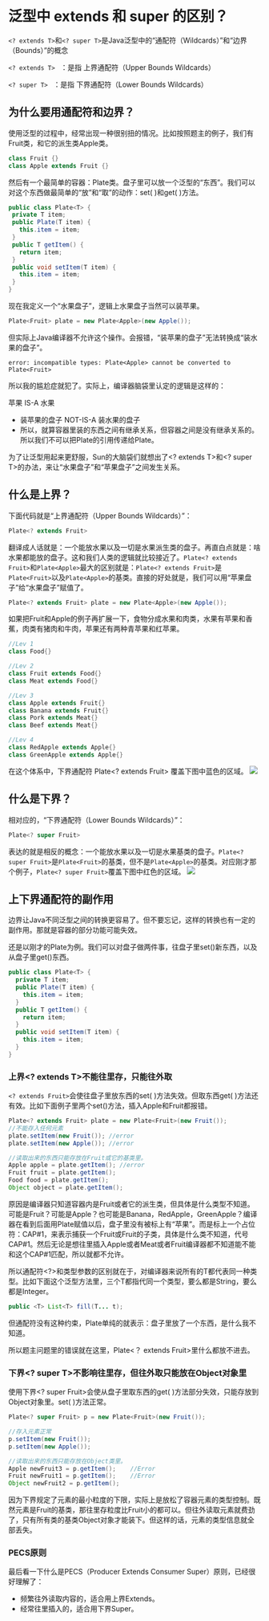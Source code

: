 # 泛型中 extends 和 super 的区别？



 ```<? extends T>```和```<? super
 T>```是Java泛型中的“通配符（Wildcards）”和“边界（Bounds）”的概念

 ```<? extends T> ``` ：是指 上界通配符（Upper Bounds Wildcards）
 
 ```<? super T> ``` ：是指 下界通配符（Lower Bounds Wildcards）

## 为什么要用通配符和边界？

使用泛型的过程中，经常出现一种很别扭的情况。比如按照题主的例子，我们有Fruit类，和它的派生类Apple类。
 ```java
class Fruit {}
class Apple extends Fruit {}
 ```
 
 然后有一个最简单的容器：Plate类。盘子里可以放一个泛型的“东西”。我们可以对这个东西做最简单的“放”和“取”的动作：set( )和get( )方法。
 ```java
public class Plate<T> {
  private T item;
  public Plate(T item) {
    this.item = item;
  }
  public T getItem() {
    return item;
  }
  public void setItem(T item) {
    this.item = item;
  }
}
 ```
 
 现在我定义一个“水果盘子”，逻辑上水果盘子当然可以装苹果。
 ```java
 Plate<Fruit> plate = new Plate<Apple>(new Apple());
 ```
 但实际上Java编译器不允许这个操作。会报错，“装苹果的盘子”无法转换成“装水果的盘子”。
 ```
 error: incompatible types: Plate<Apple> cannot be converted to Plate<Fruit>
 ```
 
 所以我的尴尬症就犯了。实际上，编译器脑袋里认定的逻辑是这样的：

苹果 IS-A 水果

- 装苹果的盘子 NOT-IS-A 装水果的盘子
- 所以，就算容器里装的东西之间有继承关系，但容器之间是没有继承关系的。所以我们不可以把Plate的引用传递给Plate。

为了让泛型用起来更舒服，Sun的大脑袋们就想出了<? extends T>和<? super T>的办法，来让“水果盘子”和“苹果盘子”之间发生关系。
 
 
## 什么是上界？ 
 
 下面代码就是“上界通配符（Upper Bounds Wildcards）”： 
 
 ```java Plate<?
 Plate<? extends Fruit>
 ```
 
 
 翻译成人话就是：一个能放水果以及一切是水果派生类的盘子。再直白点就是：啥水果都能放的盘子。这和我们人类的逻辑就比较接近了。```Plate<? extends Fruit>```和```Plate<Apple>```最大的区别就是：```Plate<? extends Fruit>```是```Plate<Fruit>```以及```Plate<Apple>```的基类。直接的好处就是，我们可以用“苹果盘子”给“水果盘子”赋值了。
 
 ```java
 Plate<? extends Fruit> plate = new Plate<Apple>(new Apple());
 ```
 
 如果把Fruit和Apple的例子再扩展一下，食物分成水果和肉类，水果有苹果和香蕉，肉类有猪肉和牛肉，苹果还有两种青苹果和红苹果。
 
 ```java
//Lev 1
class Food{}

//Lev 2
class Fruit extends Food{}
class Meat extends Food{}

//Lev 3
class Apple extends Fruit{}
class Banana extends Fruit{}
class Pork extends Meat{}
class Beef extends Meat{}

//Lev 4
class RedApple extends Apple{}
class GreenApple extends Apple{}
 ```
 
 在这个体系中，下界通配符 Plate<? extends Fruit> 覆盖下图中蓝色的区域。
 <img src="https://github.com/ChinaVolvocars/JavaSource/blob/master/lowerBounds.png">

## 什么是下界？ 
 
 相对应的，“下界通配符（Lower Bounds Wildcards）”： 

 ```java
 Plate<? super Fruit>
 ```
 表达的就是相反的概念：一个能放水果以及一切是水果基类的盘子。```Plate<? super
 Fruit>```是```Plate<Fruit>```的基类，但不是```Plate<Apple>```的基类。对应刚才那个例子，```Plate<?
 super Fruit>```覆盖下图中红色的区域。
 <img src="https://github.com/ChinaVolvocars/JavaSource/blob/master/upperBounds.png">
 
 
## 上下界通配符的副作用
边界让Java不同泛型之间的转换更容易了。但不要忘记，这样的转换也有一定的副作用。那就是容器的部分功能可能失效。

还是以刚才的Plate为例。我们可以对盘子做两件事，往盘子里set()新东西，以及从盘子里get()东西。
```java
public class Plate<T> { 
  private T item;
  public Plate(T item) {
    this.item = item;
  }
  public T getItem() {
    return item;
  }
  public void setItem(T item) {
    this.item = item;
  }
}
```

### 上界<? extends T>不能往里存，只能往外取

```<? extends Fruit>```会使往盘子里放东西的set( )方法失效。但取东西get( )方法还有效。比如下面例子里两个set()方法，插入Apple和Fruit都报错。

```java
Plate<? extends Fruit> plate = new Plate<Fruit>(new Fruit());
//不能存入任何元素
plate.setItem(new Fruit()); //error
plate.setItem(new Apple()); //error

//读取出来的东西只能存放在Fruit或它的基类里。
Apple apple = plate.getItem(); //error
Fruit fruit = plate.getItem();
Food food = plate.getItem();
Object object = plate.getItem();
```
原因是编译器只知道容器内是Fruit或者它的派生类，但具体是什么类型不知道。可能是Fruit？可能是Apple？也可能是Banana，RedApple，GreenApple？编译器在看到后面用Plate赋值以后，盘子里没有被标上有“苹果”。而是标上一个占位符：CAP#1，来表示捕获一个Fruit或Fruit的子类，具体是什么类不知道，代号CAP#1。然后无论是想往里插入Apple或者Meat或者Fruit编译器都不知道能不能和这个CAP#1匹配，所以就都不允许。


所以通配符<?>和类型参数的区别就在于，对编译器来说所有的T都代表同一种类型。比如下面这个泛型方法里，三个T都指代同一个类型，要么都是String，要么都是Integer。


```java
public <T> List<T> fill(T... t);
```

但通配符<?>没有这种约束，Plate<?>单纯的就表示：盘子里放了一个东西，是什么我不知道。

所以题主问题里的错误就在这里，Plate<？ extends Fruit>里什么都放不进去。


### 下界<? super T>不影响往里存，但往外取只能放在Object对象里

使用下界<? super Fruit>会使从盘子里取东西的get(
)方法部分失效，只能存放到Object对象里。set( )方法正常。 

```java
Plate<? super Fruit> p = new Plate<Fruit>(new Fruit());

//存入元素正常
p.setItem(new Fruit());
p.setItem(new Apple());

//读取出来的东西只能存放在Object类里。
Apple newFruit3 = p.getItem();    //Error
Fruit newFruit1 = p.getItem();    //Error
Object newFruit2 = p.getItem();
```

因为下界规定了元素的最小粒度的下限，实际上是放松了容器元素的类型控制。既然元素是Fruit的基类，那往里存粒度比Fruit小的都可以。但往外读取元素就费劲了，只有所有类的基类Object对象才能装下。但这样的话，元素的类型信息就全部丢失。

### PECS原则
 最后看一下什么是PECS（Producer Extends Consumer
 Super）原则，已经很好理解了： 
 
- 频繁往外读取内容的，适合用上界Extends。 
- 经常往里插入的，适合用下界Super。